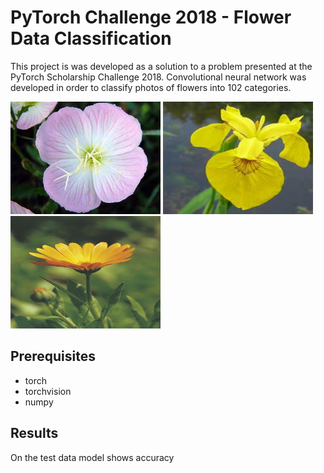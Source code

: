 # PyTorch Challenge 2018 - Flower Data Classification

This project is was developed as a solution to a problem presented at the PyTorch Scholarship Challenge 2018. Convolutional neural network was developed in order to classify photos of flowers into 102 categories.

<img src="images/flower1.jpg" width="240" height="180"> <img src="images/flower2.jpg" width="240" height="180"><img src="images/flower3.jpg" width="240" height="180">

## Prerequisites

* torch
* torchvision
* numpy 

## Results

On the test data model shows accuracy 
